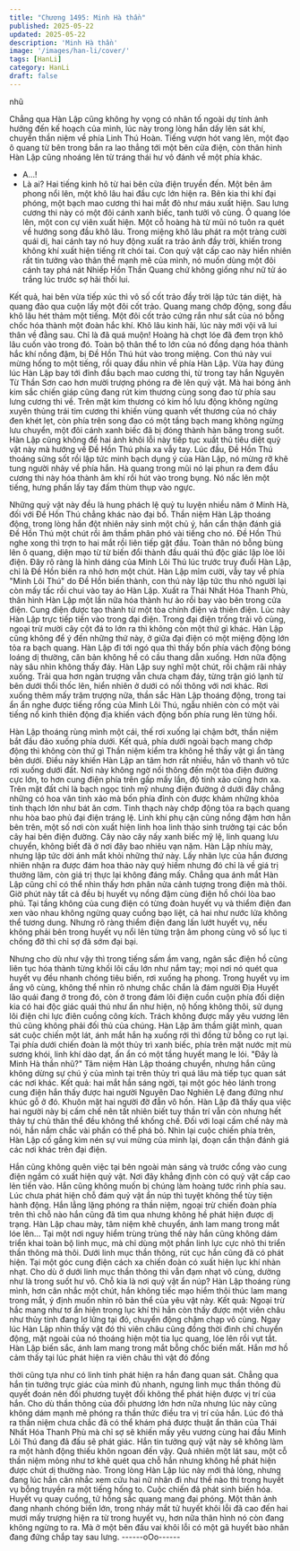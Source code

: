 ```yaml
---
title: "Chương 1495: Minh Hà thần"
published: 2025-05-22
updated: 2025-05-22
description: 'Minh Hà thần'
image: '/images/han-li/cover/'
tags: [HanLi]
category: HanLi
draft: false
---
```


nhũ

Chẳng qua Hàn Lập cũng không hy vọng có nhân tố ngoài dự tính
ảnh hưởng đến kế hoạch của mình, lúc này trong lòng hắn dấy
lên sát khí, chuyển thần niệm về phía Linh Thú Hoàn.
Tiếng vượn hót vang lên, một đạo ô quang từ bên trong bắn ra lao
thẳng tới một bên cửa điện, còn thân hình Hàn Lập cũng nhoáng
lên từ tráng thái hư vô đánh về một phía khác.
- A…!
- Là ai?
Hai tiếng kinh hô từ hai bên cửa điện truyền đến.
Một bên âm phong nổi lên, một khô lâu hai đầu cực lớn hiện ra.
Bên kia thi khí đại phóng, một bạch mao cương thi hai mắt đỏ
như máu xuất hiện. Sau lưng cương thi này có một đôi cánh xanh
biếc, tanh tưởi vô cùng.
Ô quang lóe lên, một con cự viên xuất hiện. Một cỗ hoàng hà từ
mũi nó tuôn ra quét về hướng song đầu khô lâu.
Trong miệng khô lâu phát ra một tràng cười quái dị, hai cánh tay
nó huy động xuất ra trảo ảnh đầy trời, khiến trong không khí xuất
hiện tiếng rít chói tai.
Con quỷ vật cấp cao này hiển nhiên rất tin tưởng vào thân thể
mạnh mẽ của mình, nó muốn dùng một đôi cánh tay phá nát
Nhiếp Hồn Thần Quang chứ không giống như nữ tử áo trắng lúc
trước sợ hãi thối lui.

Kết quả, hai bên vừa tiếp xúc thì vô số cốt trảo đầy trời lập tức tán
diệt, hà quang đảo qua cuộn lấy một đôi cốt trảo.
Quang mang chớp động, song đầu khô lâu hét thảm một tiếng.
Một đôi cốt trảo cứng rắn như sắt của nó bỗng chốc hóa thành
một đoàn hắc khí.
Khô lâu kinh hãi, lúc này mới vội vã lui thân về đằng sau. Chỉ là
đã quá muộn!
Hoàng hà chợt lóe đã đem trọn khô lâu cuốn vào trong đó.
Toàn bộ thân thể to lớn của nó đồng dạng hóa thành hắc khí nồng
đậm, bị Đề Hồn Thú hút vào trong miệng.
Con thú này vui mừng hống to một tiếng, rồi quay đầu nhìn về
phía Hàn Lập.
Vừa hay đúng lúc Hàn Lập bay tới đỉnh đầu bạch mao cương thi,
từ trong tay hắn Nguyên Từ Thần Sơn cao hơn mười trượng
phóng ra đè lên quỷ vật.
Mà hai bóng ảnh kim sắc chiến giáp cũng đang rút kim thương
cùng song đao từ phía sau lưng cương thi về. Trên mặt kim
thương có kim hồ lưu động không ngừng xuyên thủng trái tim
cương thi khiến vùng quanh vết thương của nó cháy đen khét lẹt,
còn phía trên song đao có một tầng bạch mang không ngừng lưu
chuyển, một đôi cánh xanh biếc đã bị đóng thành hàn băng trong
suốt.
Hàn Lập cũng không để hai ảnh khôi lỗi này tiếp tục xuất thủ tiêu
diệt quỷ vật này mà hướng về Đề Hồn Thú phía xa vẫy tay.
Lúc đầu, Đề Hồn Thú thoáng sửng sốt rồi lập tức minh bạch dụng
ý của Hàn Lập, nó mừng rỡ khẽ tung người nhảy về phía hắn.
Hà quang trong mũi nó lại phun ra đem đầu cương thi này hóa
thành âm khí rồi hút vào trong bụng. Nó nấc lên một tiếng, hưng
phấn lấy tay đấm thùm thụp vào ngực.

Những quỷ vật này đều là hung phách lệ quỷ tu luyện nhiều năm
ở Minh Hà, đối với Đề Hồn Thú chẳng khác nào đại bổ. Thần
niệm Hàn Lập thoáng động, trong lòng hắn đột nhiên nảy sinh một
chủ ý, hắn cẩn thận đánh giá Đề Hồn Thú một chút rồi âm thầm
phân phó vài tiếng cho nó.
Đề Hồn Thú nghe xong thì trợn to hai mắt rồi liên tiếp gật đầu.
Toàn thân nó bỗng bùng lên ô quang, diện mạo từ từ biến đổi
thành đầu quái thú độc giác lập lòe lôi điện.
Đây rõ ràng là hình dáng của Minh Lôi Thú lúc trước truy đuổi
Hàn Lập, chỉ là Đề Hồn biến ra nhỏ hơn một chút. Hàn Lập mỉm
cười, vẫy tay về phía "Minh Lôi Thú" do Đề Hồn biến thành, con
thú này lập tức thu nhỏ người lại còn mấy tấc rồi chui vào tay áo
Hàn Lập.
Xuất ra Thái Nhất Hóa Thanh Phù, thân hình Hàn Lập một lần
nữa hóa thành hư ảo rồi bay vào bên trong cửa điện.
Cung điện được tạo thành từ một tòa chính điện và thiên điện.
Lúc này Hàn Lập trực tiếp tiến vào trong đại điện.
Trong đại điện trống trải vô cùng, ngoại trừ mười cây cột đá to lớn
ra thì không còn một thứ gì khác.
Hàn Lập cũng không để ý đến những thứ này, ở giữa đại điện có
một miệng động lớn tỏa ra bạch quang. Hàn Lập đi tới ngó qua thì
thấy bốn phía vách động bóng loáng dị thường, căn bản không hề
có cầu thang dẫn xuống. Hơn nữa động này sâu nhìn không thấy
đáy.
Hàn Lập suy nghĩ một chút, rồi chậm rãi nhảy xuống. Trải qua
hơn ngàn trượng vẫn chưa chạm đáy, từng trận gió lạnh từ bên
dưới thổi thốc lên, hiển nhiên ở dưới có nối thông với nơi khác.
Rơi xuống thêm mấy trăm trượng nữa, thần sắc Hàn Lập thoáng
động, trong tai ẩn ẩn nghe được tiếng rống của Minh Lôi Thú,
ngẫu nhiên còn có một vài tiếng nổ kinh thiên động địa khiến vách
động bốn phía rung lên từng hồi.

Hàn Lập thoáng rùng mình một cái, thế rơi xuống lại chậm bớt,
thần niệm bắt đầu đảo xuống phía dưới.
Kết quả, phía dưới ngoài bạch mang chớp động thì không còn
thứ gì
Thần niệm kiểm tra không hề thấy vật gì ẩn tàng bên dưới.
Điều này khiến Hàn Lập an tâm hơn rất nhiều, hắn vô thanh vô
tức rơi xuống dưới đất. Nơi này không ngờ nối thông đến một tòa
điện đường cực lớn, to hơn cung điện phía trên gấp mấy lần, độ
tinh xảo cũng hơn xa. Trên mặt đất chỉ là bạch ngọc tinh mỹ
nhưng điện đường ở dưới đây chẳng những có hoa văn tinh xảo
mà bốn phía đỉnh còn được khảm những khỏa tinh thạch lớn như
bát ăn cơm. Tinh thạch này chớp động tỏa ra bạch quang nhu
hòa bao phủ đại điện tráng lệ. Linh khí phụ cận cũng nồng đậm
hơn hẳn bên trên, một số nơi còn xuất hiện linh hoa linh thảo sinh
trưởng tại các bồn cây hai bên điện đường. Cây nào cây nấy
xanh biếc mỹ lệ, linh quang lưu chuyển, không biết đã ở nơi đây
bao nhiêu vạn năm.
Hàn Lập nhíu mày, nhưng lập tức dời ánh mắt khỏi những thứ
này.
Lấy nhãn lực của hắn đương nhiên nhận ra được đám hoa thảo
này quý hiếm nhưng đó chỉ là về giá trị thưởng lãm, còn giá trị
thực lại không đáng mấy.
Chẳng qua ánh mắt Hàn Lập cũng chỉ có thể nhìn thấy hơn phân
nửa cảnh tượng trong điện mà thôi. Giờ phút này tất cả đều bị
huyết vụ nồng đậm cùng điện hồ chói lòa bao phủ.
Tại tầng không của cung điện có từng đoàn huyết vụ và thiểm
điện đan xen vào nhau không ngừng quay cuồng bạo liệt, cả hai
như nước lửa không thể tương dung. Nhưng rõ ràng thiểm điện
đang lấn lướt huyết vụ, nếu không phải bên trong huyết vụ nổi lên
từng trận âm phong cùng vô số lục ti chống đỡ thì chỉ sợ đã sớm
đại bại.

Nhưng cho dù như vậy thì trong tiếng sấm ầm vang, ngân sắc
điện hồ cũng liên tục hóa thành từng khối lôi cầu lớn như nắm
tay; mọi nơi nó quét qua huyết vụ đều nhanh chóng tiêu biến, rơi
xuống hạ phong.
Trong huyết vụ im ắng vô cùng, không thể nhìn rõ nhưng chắc
chắn là đám người Địa Huyết lão quái đang ở trong đó, còn ở
trong đám lôi điện cuồn cuộn phía đối diện kia có hai độc giác
quái thú như ẩn như hiện, nộ hống không thôi, sử dụng lôi điện
chi lực điên cuồng công kích.
Trách không được mấy yêu vương lên thủ cũng không phải đối
thủ của chúng.
Hàn Lập âm thầm giật mình, quan sát cuộc chiến một lát, ánh mắt
hắn hạ xuống rới thì đồng tử bỗng co rụt lại.
Tại phía dưới chiến đoàn là một thủy trì xanh biếc, phía trên mặt
nước mịt mù sương khói, linh khí dào dạt, ẩn ẩn có một tầng
huyết mang le lói.
"Đây là Minh Hà thần nhũ?" Tâm niệm Hàn Lập thoáng chuyển,
nhưng hắn cũng không dừng sự chú ý của mình tại trên thủy trì
quá lâu mà tiếp tục quan sát các nơi khác.
Kết quả: hai mắt hắn sáng ngời, tại một góc hẻo lánh trong cung
điện hắn thấy được hai người Nguyên Dao Nghiên Lệ đang đứng
như khúc gỗ ở đó.
Khuôn mặt hai người đờ đẫn vô hồn.
Hàn Lập đã thấy qua việc hai người này bị cấm chế nên tất nhiên
biết tuy thần trí vẫn còn nhưng hết thảy tự chủ thân thể đều không
thể khống chế. Đối với loại cấm chế này mà nói, hắn nắm chắc
vài phần có thể phá bỏ.
Nhìn lại cuộc chiến phía trên, Hàn Lập cố gắng kìm nén sự vui
mừng của mình lại, đoạn cẩn thận đánh giá các nơi khác trên đại
điện.

Hắn cũng không quên việc tại bên ngoài màn sáng và trước cổng
vào cung điện ngầm có xuất hiện quỷ vật. Nơi đây khẳng định còn
có quỷ vật cấp cao lẻn tiến vào. Hắn cũng không muốn bị chúng
làm hoàng tước rình phía sau. Lúc chưa phát hiện chỗ đám quỷ
vật ẩn núp thì tuyệt không thể tùy tiện hành động.
Hắn lẳng lặng phóng ra thần niệm, ngoại trừ chiến đoàn phía trên
thì chỗ nào hắn cũng đã tìm qua nhưng không hề phát hiện được
dị trạng.
Hàn Lập chau mày, tâm niệm khẽ chuyển, ánh lam mang trong
mắt lóe lên…
Tại một nơi nguy hiểm trùng trùng thế này hắn cũng không dám
triển khai toàn bộ linh mục, mà chỉ dùng một phần linh lực cực
nhỏ thi triển thần thông mà thôi.
Dưới linh mục thần thông, rút cục hắn cũng đã có phát hiện.
Tại một góc cung điện cách xa chiến đoàn có xuất hiện lục khí
nhàn nhạt. Cho dù ở dưới linh mục thần thông thì vẫn đạm nhạt
vô cùng, dường như là trong suốt hư vô.
Chỗ kia là nơi quỷ vật ẩn núp?
Hàn Lập thoáng rùng mình, hơn cân nhắc một chút, hắn không
tiếc mạo hiểm thôi thúc lam mang trong mắt, ý định muốn nhìn rõ
bản thể của yêu vật này.
Kết quả: Ngoại trừ hắc mang như tơ ẩn hiện trong lục khí thì hắn
còn thấy được một viên châu như thủy tinh đang lơ lửng tại đó,
chuyển động chậm chạp vô cùng.
Ngay lúc Hàn Lập nhìn thấy vật đó thì viên châu cũng đồng thời
đình chỉ chuyển động, mặt ngoài của nó thoáng hiện một tia lục
quang, lóe lên rồi vụt tắt.
Hàn Lập biến sắc, ánh lam mang trong mắt bỗng chốc biến mất.
Hắn mơ hồ cảm thấy tại lúc phát hiện ra viên châu thì vật đó đồng

thời cũng tựa như có linh tính phát hiện ra hắn đang quan sát.
Chẳng qua hắn tin tưởng trực giác của mình đủ nhanh, ngưng
linh mục thần thông đủ quyết đoán nên đối phương tuyệt đối
không thể phát hiện được vị trí của hắn.
Cho dù thần thông của đối phương lớn hơn nữa nhưng lúc này
cũng không dám mạnh mẽ phóng ra thần thức điều tra vị trí của
hắn. Lúc đó thả ra thần niệm chưa chắc đã có thể khám phá
được thuật ẩn thân của Thái Nhất Hóa Thanh Phù mà chỉ sợ sẽ
khiến mấy yêu vương cùng hai đầu Minh Lôi Thú đang đả đấu sẽ
phát giác.
Hắn tin tưởng quỷ vật này sẽ không làm ra một hành động thiếu
khôn ngoan đến vậy.
Quả nhiên một lát sau, một cỗ thần niệm mỏng như tơ khẽ quét
qua chỗ hắn nhưng không hề phát hiện được chút dị thường nào.
Trong lòng Hàn Lập lúc này mới thả lỏng, nhưng đang lúc hắn
cân nhắc xem cứu hai nữ nhân đi như thế nào thì trong huyết vụ
bỗng truyền ra một tiếng hống to. Cuộc chiến đã phát sinh biến
hóa.
Huyết vụ quay cuồng, tử hồng sắc quang mang đại phóng. Một
thân ảnh đang nhanh chóng biến lớn, trong nháy mắt tử huyết
khôi lỗi đã cao đến hai mươi mấy trượng hiện ra từ trong huyết
vụ, hơn nữa thân hình nó còn đang không ngừng to ra.
Mà ở một bên đầu vai khôi lỗi có một gã huyết bào nhân đang
đứng chắp tay sau lưng.
------oOo------
